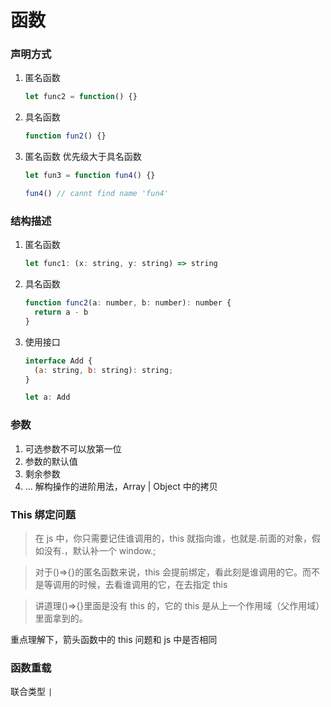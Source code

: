 # 函数

### 声明方式

1. 匿名函数

   ```js
   let func2 = function() {}
   ```

2. 具名函数

   ```js
   function fun2() {}
   ```

3. 匿名函数 优先级大于具名函数

   ```js
   let fun3 = function fun4() {}

   fun4() // cannt find name 'fun4'
   ```

### 结构描述

1. 匿名函数

   ```js
   let func1: (x: string, y: string) => string
   ```

2. 具名函数

   ```js
   function func2(a: number, b: number): number {
     return a - b
   }
   ```

3. 使用接口

   ```js
   interface Add {
     (a: string, b: string): string;
   }

   let a: Add
   ```

### 参数

1. 可选参数不可以放第一位
2. 参数的默认值
3. 剩余参数
4. ... 解构操作的进阶用法，Array | Object 中的拷贝

### This 绑定问题

> 在 js 中，你只需要记住谁调用的，this 就指向谁，也就是.前面的对象，假如没有.，默认补一个 window.;

> 对于()=>{}的匿名函数来说，this 会提前绑定，看此刻是谁调用的它。而不是等调用的时候，去看谁调用的它，在去指定 this

> 讲道理()=>{}里面是没有 this 的，它的 this 是从上一个作用域（父作用域）里面拿到的。

重点理解下，箭头函数中的 this 问题和 js 中是否相同

### 函数重载

联合类型 `|`
